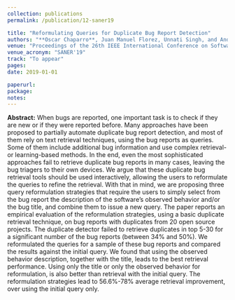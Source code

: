 ```yaml
---
collection: publications
permalink: /publication/12-saner19

title: "Reformulating Queries for Duplicate Bug Report Detection"
authors: "**Oscar Chaparro**, Juan Manuel Florez, Unnati Singh, and Andrian Marcus"
venue: "Proceedings of the 26th IEEE International Conference on Software Analysis, Evolution, and Reengineering"
venue_acronym: "SANER'19"
track: "To appear"
pages: 
date: 2019-01-01

paperurl: 
package: 
notes: 
---
```


**Abstract:** When bugs are reported, one important task is to check if they are new or if they were reported before. Many approaches have been proposed to partially automate duplicate bug report detection, and most of them rely on text retrieval techniques, using the bug reports as queries. Some of them include additional bug information and use complex retrieval- or learning-based methods. In the end, even the most sophisticated approaches fail to retrieve duplicate bug reports in many cases, leaving the bug triagers to their own devices. We argue that these duplicate bug retrieval tools should be used interactively, allowing the users to reformulate the queries to refine the retrieval. With that in mind, we are proposing three query reformulation strategies that require the users to simply select from the bug report the description of the software’s observed behavior and/or the bug title, and combine them to issue a new query. The paper reports an empirical evaluation of the reformulation strategies, using a basic duplicate retrieval technique, on bug reports with duplicates from 20 open source projects. The duplicate detector failed to retrieve duplicates in top 5-30 for a significant number of the bug reports (between 34% and 50%). We reformulated the queries for a sample of these bug reports and compared the results against the initial query. We found that using the observed behavior description, together with the title, leads to the best retrieval performance. Using only the title or only the observed behavior for reformulation, is also better than retrieval with the initial query. The reformulation strategies lead to 56.6%-78% average retrieval improvement, over using the initial query only.